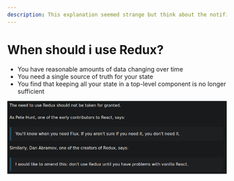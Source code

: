 ```yaml
---
description: This explanation seemed strange but think about the notification bar
---
```


# When should i use Redux?

* You have reasonable amounts of data changing over time
* You need a single source of truth for your state
* You find that keeping all your state in a top-level component is no longer sufficient

![](.gitbook/assets/image%20%286%29.png)



